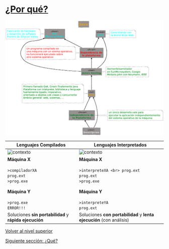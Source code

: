 # [¿Por qué?](../c1why/README.md)




![contexto](/images/contexto.png)









| Lenguajes Compilados | Lenguajes Interpretados |
| --- | --- |
| ![contexto](//images/compilador.svg)| ![contexto](//images/interprete.svg) |
|  **Máquina X** <br> <br> `>compiladorXA` <br> `prog.ext` <br> `>prog.exe` <br> <br>**Máquina Y** <br> <br> `>prog.exe` <br> `ERROR!!!` | **Máquina X** <br> <br> `>interpreteXA <br> prog.ext` <br> `prog.ext` <br> `>prog.exe` <br> <br>**Máquina Y** <br> <br> `>interpreteYA` <br> `prog.ext` <br> | 
| Soluciones **sin portabilidad** y **rápida ejecución** | Soluciones **con portabilidad** y **lenta ejecución** (con análisis) |













[Volver al nivel superior](../README.md)

[Siguiente sección: ¿Qué?](../c2what/README.md)
